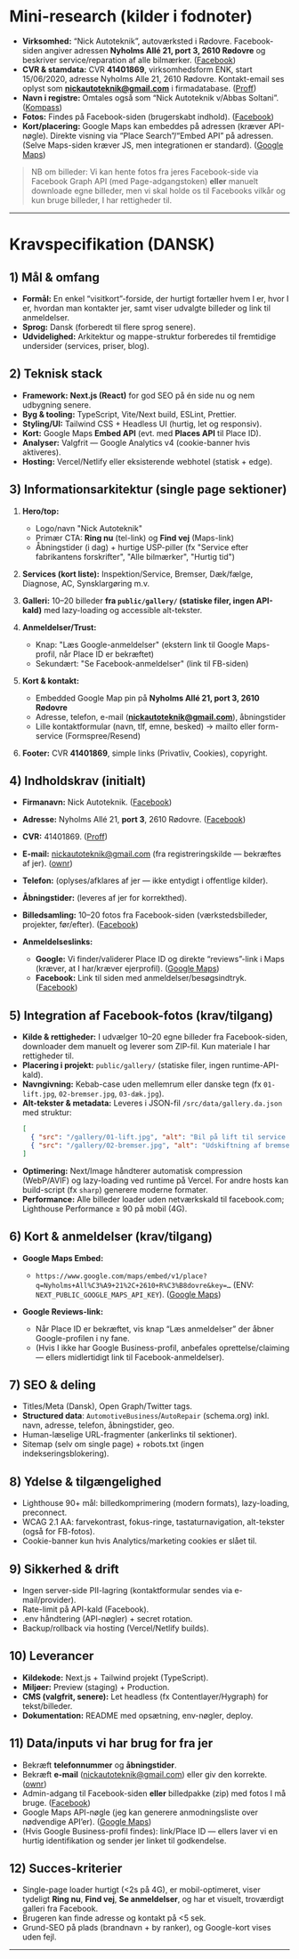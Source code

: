 # Mini-research (kilder i fodnoter)

* **Virksomhed:** “Nick Autoteknik”, autoværksted i Rødovre. Facebook-siden angiver adressen **Nyholms Allé 21, port 3, 2610 Rødovre** og beskriver service/reparation af alle bilmærker. ([Facebook][1])
* **CVR & stamdata:** CVR **41401869**, virksomhedsform ENK, start 15/06/2020, adresse Nyholms Alle 21, 2610 Rødovre. Kontakt-email ses oplyst som **[nickautoteknik@gmail.com](mailto:nickautoteknik@gmail.com)** i firmadatabase. ([Proff][2])
* **Navn i registre:** Omtales også som “Nick Autoteknik v/Abbas Soltani”. ([Kompass][3])
* **Fotos:** Findes på Facebook-siden (brugerskabt indhold). ([Facebook][1])
* **Kort/placering:** Google Maps kan embeddes på adressen (kræver API-nøgle). Direkte visning via “Place Search”/“Embed API” på adressen. (Selve Maps-siden kræver JS, men integrationen er standard). ([Google Maps][4])

> NB om billeder: Vi kan hente fotos fra jeres Facebook-side via Facebook Graph API (med Page-adgangstoken) **eller** manuelt downloade egne billeder, men vi skal holde os til Facebooks vilkår og kun bruge billeder, I har rettigheder til.

---

# Kravspecifikation (DANSK)

## 1) Mål & omfang

* **Formål:** En enkel “visitkort”-forside, der hurtigt fortæller hvem I er, hvor I er, hvordan man kontakter jer, samt viser udvalgte billeder og link til anmeldelser.
* **Sprog:** Dansk (forberedt til flere sprog senere).
* **Udvidelighed:** Arkitektur og mappe-struktur forberedes til fremtidige undersider (services, priser, blog).

## 2) Teknisk stack

* **Framework:** **Next.js (React)** for god SEO på én side nu og nem udbygning senere.
* **Byg & tooling:** TypeScript, Vite/Next build, ESLint, Prettier.
* **Styling/UI:** Tailwind CSS + Headless UI (hurtig, let og responsiv).
* **Kort:** Google Maps **Embed API** (evt. med **Places API** til Place ID).
* **Analyser:** Valgfrit — Google Analytics v4 (cookie-banner hvis aktiveres).
* **Hosting:** Vercel/Netlify eller eksisterende webhotel (statisk + edge).

## 3) Informationsarkitektur (single page sektioner)

1. **Hero/top:**

   * Logo/navn "Nick Autoteknik"
   * Primær CTA: **Ring nu** (tel-link) og **Find vej** (Maps-link)
   * Åbningstider (i dag) + hurtige USP-piller (fx "Service efter fabrikantens forskrifter", "Alle bilmærker", "Hurtig tid")
2. **Services (kort liste):** Inspektion/Service, Bremser, Dæk/fælge, Diagnose, AC, Synsklargøring m.v.
3. **Galleri:** 10–20 billeder **fra `public/gallery/` (statiske filer, ingen API-kald)** med lazy-loading og accessible alt-tekster.
4. **Anmeldelser/Trust:**

   * Knap: "Læs Google-anmeldelser" (ekstern link til Google Maps-profil, når Place ID er bekræftet)
   * Sekundært: "Se Facebook-anmeldelser" (link til FB-siden)
5. **Kort & kontakt:**

   * Embedded Google Map pin på **Nyholms Allé 21, port 3, 2610 Rødovre**
   * Adresse, telefon, e-mail (**[nickautoteknik@gmail.com](mailto:nickautoteknik@gmail.com)**), åbningstider
   * Lille kontaktformular (navn, tlf, emne, besked) → mailto eller form-service (Formspree/Resend)
6. **Footer:** CVR **41401869**, simple links (Privatliv, Cookies), copyright.

## 4) Indholdskrav (initialt)

* **Firmanavn:** Nick Autoteknik. ([Facebook][1])
* **Adresse:** Nyholms Allé 21, **port 3**, 2610 Rødovre. ([Facebook][1])
* **CVR:** 41401869. ([Proff][2])
* **E-mail:** [nickautoteknik@gmail.com](mailto:nickautoteknik@gmail.com) (fra registreringskilde — bekræftes af jer). ([ownr][5])
* **Telefon:** (oplyses/afklares af jer — ikke entydigt i offentlige kilder).
* **Åbningstider:** (leveres af jer for korrekthed).
* **Billedsamling:** 10–20 fotos fra Facebook-siden (værkstedsbilleder, projekter, før/efter). ([Facebook][1])
* **Anmeldelseslinks:**

  * **Google:** Vi finder/validerer Place ID og direkte “reviews”-link i Maps (kræver, at I har/kræver ejerprofil). ([Google Maps][4])
  * **Facebook:** Link til siden med anmeldelser/besøgsindtryk. ([Facebook][1])

## 5) Integration af Facebook-fotos (krav/tilgang)

* **Kilde & rettigheder:** I udvælger 10–20 egne billeder fra Facebook-siden, downloader dem manuelt og leverer som ZIP-fil. Kun materiale I har rettigheder til.
* **Placering i projekt:** `public/gallery/` (statiske filer, ingen runtime-API-kald).
* **Navngivning:** Kebab-case uden mellemrum eller danske tegn (fx `01-lift.jpg`, `02-bremser.jpg`, `03-dæk.jpg`).
* **Alt-tekster & metadata:** Leveres i JSON-fil `/src/data/gallery.da.json` med struktur:
  ```json
  [
    { "src": "/gallery/01-lift.jpg", "alt": "Bil på lift til service i værkstedet" },
    { "src": "/gallery/02-bremser.jpg", "alt": "Udskiftning af bremseskiver og klodser" }
  ]
  ```
* **Optimering:** Next/Image håndterer automatisk compression (WebP/AVIF) og lazy-loading ved runtime på Vercel. For andre hosts kan build-script (fx `sharp`) generere moderne formater.
* **Performance:** Alle billeder loader uden netværkskald til facebook.com; Lighthouse Performance ≥ 90 på mobil (4G).

## 6) Kort & anmeldelser (krav/tilgang)

* **Google Maps Embed:**

  * `https://www.google.com/maps/embed/v1/place?q=Nyholms+All%C3%A9+21%2C+2610+R%C3%B8dovre&key=…` (ENV: `NEXT_PUBLIC_GOOGLE_MAPS_API_KEY`). ([Google Maps][4])
* **Google Reviews-link:**

  * Når Place ID er bekræftet, vis knap “Læs anmeldelser” der åbner Google-profilen i ny fane.
  * (Hvis I ikke har Google Business-profil, anbefales oprettelse/claiming — ellers midlertidigt link til Facebook-anmeldelser).

## 7) SEO & deling

* Titles/Meta (Dansk), Open Graph/Twitter tags.
* **Structured data**: `AutomotiveBusiness`/`AutoRepair` (schema.org) inkl. navn, adresse, telefon, åbningstider, geo.
* Human-læselige URL-fragmenter (ankerlinks til sektioner).
* Sitemap (selv om single page) + robots.txt (ingen indekseringsblokering).

## 8) Ydelse & tilgængelighed

* Lighthouse 90+ mål: billedkomprimering (modern formats), lazy-loading, preconnect.
* WCAG 2.1 AA: farvekontrast, fokus-ringe, tastaturnavigation, alt-tekster (også for FB-fotos).
* Cookie-banner kun hvis Analytics/marketing cookies er slået til.

## 9) Sikkerhed & drift

* Ingen server-side PII-lagring (kontaktformular sendes via e-mail/provider).
* Rate-limit på API-kald (Facebook).
* .env håndtering (API-nøgler) + secret rotation.
* Backup/rollback via hosting (Vercel/Netlify builds).

## 10) Leverancer

* **Kildekode:** Next.js + Tailwind projekt (TypeScript).
* **Miljøer:** Preview (staging) + Production.
* **CMS (valgfrit, senere):** Let headless (fx Contentlayer/Hygraph) for tekst/billeder.
* **Dokumentation:** README med opsætning, env-nøgler, deploy.

## 11) Data/inputs vi har brug for fra jer

* Bekræft **telefonnummer** og **åbningstider**.
* Bekræft **e-mail** ([nickautoteknik@gmail.com](mailto:nickautoteknik@gmail.com)) eller giv den korrekte. ([ownr][5])
* Admin-adgang til Facebook-siden **eller** billedpakke (zip) med fotos I må bruge. ([Facebook][1])
* Google Maps API-nøgle (jeg kan generere anmodningsliste over nødvendige API’er). ([Google Maps][4])
* (Hvis Google Business-profil findes): link/Place ID — ellers laver vi en hurtig identifikation og sender jer linket til godkendelse.

## 12) Succes-kriterier

* Single-page loader hurtigt (<2s på 4G), er mobil-optimeret, viser tydeligt **Ring nu**, **Find vej**, **Se anmeldelser**, og har et visuelt, troværdigt galleri fra Facebook.
* Brugeren kan finde adresse og kontakt på <5 sek.
* Grund-SEO på plads (brandnavn + by ranker), og Google-kort vises uden fejl.

---


[1]: https://www.facebook.com/people/Nick-Autoteknik/100032983761989/?utm_source=chatgpt.com "Nick Autoteknik | Rødovre - Facebook"
[2]: https://www.proff.dk/firma/nick-autoteknik/r%C3%B8dovre/biler-og-k%C3%B8ret%C3%B8j/0ONDVXI0CUX?utm_source=chatgpt.com "Nick Autoteknik - CVR-nr 41401869 - Rødovre - Se Regnskaber ... - Proff"
[3]: https://gb.kompass.com/c/nick-autoteknik-v-abbas-soltani/dkk416817/?utm_source=chatgpt.com "Nick Autoteknik V/abbas Soltani - Rødovre 2610 (Rødovre ... - Kompass"
[4]: https://maps.google.com/?utm_source=chatgpt.com "Google Maps"
[5]: https://ownr.dk/companies/public-profile/41401869?utm_source=chatgpt.com "Nick Autoteknik - Se overskud, ejere, tidslinje og regnskaber - ownr®"
